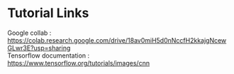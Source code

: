 # Tutorial Links
Google collab : https://colab.research.google.com/drive/18av0miH5d0nNccfH2kkajgNcewGLwr3E?usp=sharing \
Tensorflow documentation : https://www.tensorflow.org/tutorials/images/cnn


